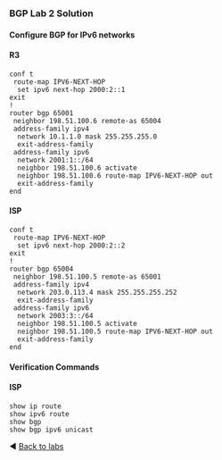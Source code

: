 ### BGP Lab 2 Solution
#### Configure BGP for IPv6 networks
#### R3
```
conf t
 route-map IPV6-NEXT-HOP
  set ipv6 next-hop 2000:2::1
exit
!
router bgp 65001
 neighbor 198.51.100.6 remote-as 65004
 address-family ipv4
  network 10.1.1.0 mask 255.255.255.0
  exit-address-family
 address-family ipv6
  network 2001:1::/64
  neighbor 198.51.100.6 activate
  neighbor 198.51.100.6 route-map IPV6-NEXT-HOP out
  exit-address-family
end
```
#### ISP
```
conf t
 route-map IPV6-NEXT-HOP
  set ipv6 next-hop 2000:2::2
exit
!
router bgp 65004
 neighbor 198.51.100.5 remote-as 65001
 address-family ipv4
  network 203.0.113.4 mask 255.255.255.252
  exit-address-family
 address-family ipv6
  network 2003:3::/64
  neighbor 198.51.100.5 activate
  neighbor 198.51.100.5 route-map IPV6-NEXT-HOP out
  exit-address-family
end
```
#### Verification Commands
#### ISP
```
show ip route
show ipv6 route
show bgp
show bgp ipv6 unicast
```
◀️ [Back to labs](https://github.com/tech-zero/ccnp-encor/blob/main/labs/bgp/lab2/README.md)
